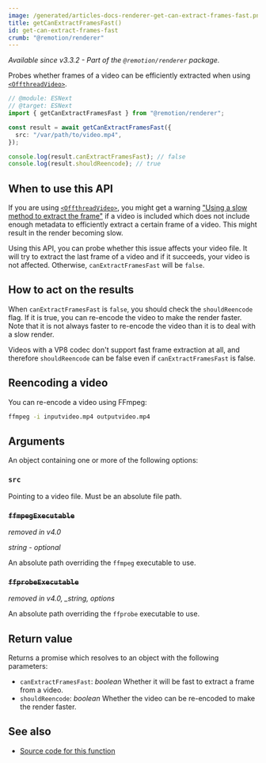 ```yaml
---
image: /generated/articles-docs-renderer-get-can-extract-frames-fast.png
title: getCanExtractFramesFast()
id: get-can-extract-frames-fast
crumb: "@remotion/renderer"
---
```


_Available since v3.3.2 - Part of the `@remotion/renderer` package._

Probes whether frames of a video can be efficiently extracted when using [`<OffthreadVideo>`](/docs/offthreadvideo).

```ts twoslash
// @module: ESNext
// @target: ESNext
import { getCanExtractFramesFast } from "@remotion/renderer";

const result = await getCanExtractFramesFast({
  src: "/var/path/to/video.mp4",
});

console.log(result.canExtractFramesFast); // false
console.log(result.shouldReencode); // true
```

## When to use this API

If you are using [`<OffthreadVideo>`](/docs/offthreadvideo), you might get a warning ["Using a slow method to extract the frame"](/docs/slow-method-to-extract-frame) if a video is included which does not include enough metadata to efficiently extract a certain frame of a video. This might result in the render becoming slow.

Using this API, you can probe whether this issue affects your video file. It will try to extract the last frame of a video and if it succeeds, your video is not affected. Otherwise, `canExtractFramesFast` will be `false`.

## How to act on the results

When `canExtractFramesFast` is `false`, you should check the `shouldReencode` flag. If it is true, you can re-encode the video to make the render faster. Note that it is not always faster to re-encode the video than it is to deal with a slow render.

Videos with a VP8 codec don't support fast frame extraction at all, and therefore `shouldReencode` can be false even if `canExtractFramesFast` is false.

## Reencoding a video

You can re-encode a video using FFmpeg:

```sh
ffmpeg -i inputvideo.mp4 outputvideo.mp4
```

## Arguments

An object containing one or more of the following options:

### `src`

Pointing to a video file. Must be an absolute file path.

### ~~`ffmpegExecutable`~~

_removed in v4.0_

_string - optional_

An absolute path overriding the `ffmpeg` executable to use.

### ~~`ffprobeExecutable`~~

_removed in v4.0, \_string, options_

An absolute path overriding the `ffprobe` executable to use.

## Return value

Returns a promise which resolves to an object with the following parameters:

- `canExtractFramesFast`: _boolean_ Whether it will be fast to extract a frame from a video.
- `shouldReencode`: _boolean_ Whether the video can be re-encoded to make the render faster.

## See also

- [Source code for this function](https://github.com/remotion-dev/remotion/blob/main/packages/renderer/src/can-extract-frames-fast.ts)
